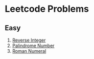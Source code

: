 # Leetcode Problems

## Easy

1. [Reverse Integer](./Easy/ReverseInteger.js)
2. [Palindrome Number](./Easy/PalindromeNumber.js)
3. [Roman Numeral](./Easy/RomanToInteger.js)
